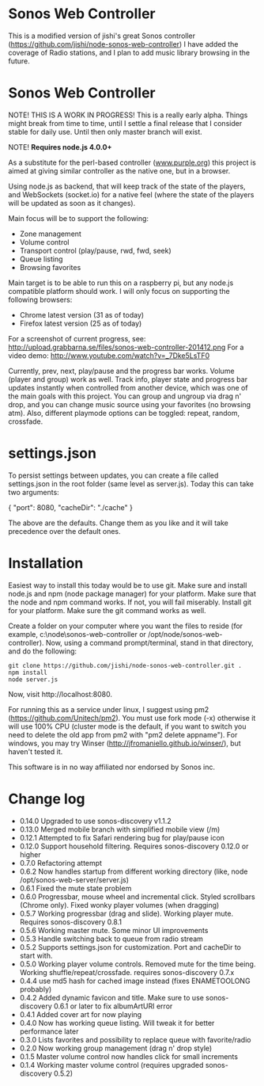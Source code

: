 Sonos Web Controller
====================

This is a modified version of jishi's great Sonos controller (https://github.com/jishi/node-sonos-web-controller)
I have added the coverage of Radio stations, and I plan to add music library browsing in the future.


Sonos Web Controller
====================

NOTE! THIS IS A WORK IN PROGRESS! This is a really early alpha. Things might break from time to time, until I settle a final release that I consider stable for daily use. Until then only master branch will exist.

NOTE! **Requires node.js 4.0.0+**

As a substitute for the perl-based controller (www.purple.org) this project is aimed at giving similar controller as the native one, but in a browser.

Using node.js as backend, that will keep track of the state of the players, and WebSockets (socket.io) for a native feel (where the state of the players will be updated as soon as it changes).

Main focus will be to support the following:

 * Zone management
 * Volume control
 * Transport control (play/pause, rwd, fwd, seek)
 * Queue listing
 * Browsing favorites

Main target is to be able to run this on a raspberry pi, but any node.js compatible platform should work. I will only focus on supporting the following browsers:

* Chrome latest version (31 as of today)
* Firefox latest version (25 as of today)

For a screenshot of current progress, see: http://upload.grabbarna.se/files/sonos-web-controller-201412.png
For a video demo: http://www.youtube.com/watch?v=_7Dke5LsTF0

Currently, prev, next, play/pause and the progress bar works. Volume (player and group) work as well. Track info, player state and progress bar updates instantly when controlled from another device, which was one of the main goals with this project. You can group and ungroup via drag n' drop, and you can change music source using your favorites (no browsing atm). Also, different playmode options can be toggled: repeat, random, crossfade.

settings.json
=============

To persist settings between updates, you can create a file called settings.json in the root folder (same level as server.js). Today this can take two arguments:

{
	"port": 8080,
	"cacheDir": "./cache"
}

The above are the defaults. Change them as you like and it will take precedence over the default ones.

Installation
============

Easiest way to install this today would be to use git. Make sure and install node.js and npm (node package manager) for your platform. Make sure that the node and npm command works. If not, you will fail miserably. Install git for your platform. Make sure the git command works as well.

Create a folder on your computer where you want the files to reside (for example, c:\node\sonos-web-controller or /opt/node/sonos-web-controller). Now, using a command prompt/terminal, stand in that directory, and do the following:

	git clone https://github.com/jishi/node-sonos-web-controller.git .
	npm install
	node server.js

Now, visit http://localhost:8080.

For running this as a service under linux, I suggest using pm2 (https://github.com/Unitech/pm2). You must use fork mode (-x) otherwise it will use 100% CPU (cluster mode is the default, if you want to switch you need to delete the old app from pm2 with "pm2 delete appname"). For windows, you may try Winser (http://jfromaniello.github.io/winser/), but haven't tested it.



This software is in no way affiliated nor endorsed by Sonos inc.

Change log
==========
 * 0.14.0 Upgraded to use sonos-discovery v1.1.2
 * 0.13.0 Merged mobile branch with simplified mobile view (/m)
 * 0.12.1 Attempted to fix Safari rendering bug for play/pause icon
 * 0.12.0 Support household filtering. Requires sonos-discovery 0.12.0 or higher
 * 0.7.0 Refactoring attempt
 * 0.6.2 Now handles startup from different working directory (like, node /opt/sonos-web-server/server.js)
 * 0.6.1 Fixed the mute state problem
 * 0.6.0 Progressbar, mouse wheel and incremental click. Styled scrollbars (Chrome only). Fixed wonky player volumes (when dragging)
 * 0.5.7 Working progressbar (drag and slide). Working player mute. Requires sonos-discovery 0.8.1
 * 0.5.6 Working master mute. Some minor UI improvements
 * 0.5.3 Handle switching back to queue from radio stream
 * 0.5.2 Supports settings.json for customization. Port and cacheDir to start with.
 * 0.5.0 Working player volume controls. Removed mute for the time being. Working shuffle/repeat/crossfade. requires sonos-discovery 0.7.x
 * 0.4.4 use md5 hash for cached image instead (fixes ENAMETOOLONG probably)
 * 0.4.2 Added dynamic favicon and title. Make sure to use sonos-discovery 0.6.1 or later to fix albumArtURI error
 * 0.4.1 Added cover art for now playing
 * 0.4.0 Now has working queue listing. Will tweak it for better performance later
 * 0.3.0 Lists favorites and possibility to replace queue with favorite/radio
 * 0.2.0 Now working group management (drag n' drop style)
 * 0.1.5 Master volume control now handles click for small increments
 * 0.1.4 Working master volume control (requires upgraded sonos-discovery 0.5.2)
